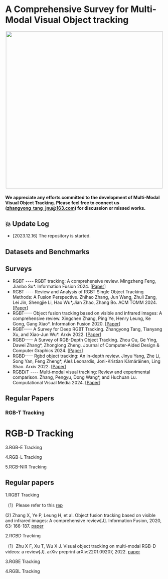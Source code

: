 #  A Comprehensive Survey for Multi-Modal Visual Object tracking

<p align="center">
<img src="https://github.com/Zhangyong-Tang/MultiModal-Visual-Object-tracking/blob/main/logo.png" width="500">
</p>

#### We appreciate any efforts committed to the development of Multi-Modal Visual Object Tracking. Please feel free to connect us (zhangyong_tang_jnu@163.com) for discussion or missed works.


## :collision: Update Log 
* [2023.12.16] The repository is started.

## Datasets and Benchmarks


## Surveys 
* RGBT ---- RGBT tracking: A comprehensive review. Mingzheng Feng, Jianbo Su*. Information Fusion 2024. [[Paper](https://www.sciencedirect.com/science/article/pii/S1566253524002707)]
* RGBT ---- Review and Analysis of RGBT Single Object Tracking Methods: A Fusion Perspective. Zhihao Zhang, Jun Wang, Zhuli Zang, Lei Jin, Shengjie Li, Hao Wu*,Jian Zhao, Zhang Bo. ACM TOMM 2024. [[Paper](https://dl.acm.org/doi/10.1145/3651308)]
* RGBT---- Object fusion tracking based on visible and infrared images: A comprehensive review. Xingchen Zhang, Ping Ye, Henry Leung, Ke Gong, Gang Xiao*. Information Fusion 2020. [[Paper](https://www.sciencedirect.com/science/article/pii/S1566253520302657)]
* RGBT---- A Survey for Deep RGBT Tracking. Zhangyong Tang, Tianyang Xu, and Xiao-Jun Wu*. Arxiv 2022. [[Paper](https://arxiv.org/abs/2201.09296)]
* RGBD---- A Survey of RGB-Depth Object Tracking. Zhou Ou, Ge Ying, Dawei Zhang*, Zhonglong Zheng. Journal of Computer-Aided Design & Computer Graphics 2024. [[Paper](https://www.jcad.cn/en/article/doi/10.3724/SP.J.1089.null.2023-00537)]
* RGBD---- Rgbd object tracking: An in-depth review. Jinyu Yang, Zhe Li, Song Yan, Feng Zheng*, Aleš Leonardis, Joni-Kristian Kämäräinen, Ling Shao. Arxiv 2022. [[Paper](https://arxiv.org/abs/2203.14134)]
* RGBD/T ---- Multi-modal visual tracking: Review and experimental comparison. Zhang, Pengyu, Dong Wang*, and Huchuan Lu. Computational Visual Media 2024. [[Paper](https://link.springer.com/article/10.1007/s41095-023-0345-5)]




## Regular Papers 

### RGB-T Tracking

# RGB-D Tracking

3.RGB-E Tracking

4.RGB-L Tracking

5.RGB-NIR Tracking



 ## Regular papers

 1.RGBT Tracking

（1）Please refer to this [rep](https://arxiv.org/abs/2201.09296)

 (2) Zhang X, Ye P, Leung H, et al. Object fusion tracking based on visible and infrared images: A comprehensive review[J]. Information Fusion, 2020, 63: 166-187. [paper](https://www.sciencedirect.com/science/article/pii/S1566253520302657)

 2.RGBD Tracking

（1）Zhu X F, Xu T, Wu X J. Visual object tracking on multi-modal RGB-D videos: a review[J]. arXiv preprint arXiv:2201.09207, 2022. [paper](https://arxiv.org/abs/2201.09207) 

 3.RGBE Tracking

 4.RGBL Tracking
